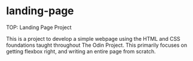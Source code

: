 # landing-page
TOP: Landing Page Project

This is a project to develop a simple webpage using the HTML and CSS foundations taught throughout The Odin Project. This primarily focuses on getting flexbox right, and writing an entire page from scratch.

